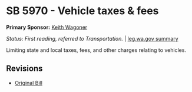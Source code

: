 # SB 5970 - Vehicle taxes & fees
**Primary Sponsor:** [Keith Wagoner](/person/leg/keith.wagoner.md)

*Status: First reading, referred to Transportation.* | [leg.wa.gov summary](https://app.leg.wa.gov/billsummary?BillNumber=5970&Year=2021)

Limiting state and local taxes, fees, and other charges relating to vehicles.

## Revisions
* [Original Bill](1/)